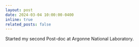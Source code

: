 ```yaml
---
layout: post
date: 2024-03-04 10:00:00-0400
inline: true
related_posts: false
---
```


Started my second Post-doc at Argonne National Laboratory.
